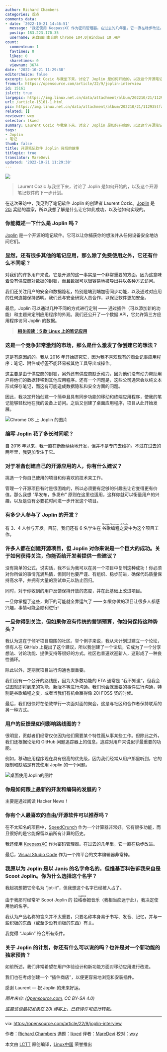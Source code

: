 ```yaml
---
author: Richard Chambers
categories: 观点
comments_data:
- date: '2022-10-21 14:46:51'
  message: "我还使用 KeepassXC 作为密码管理器。在过去的几年里，它一直在稳步改进。<br />\r\n<br />\r\n同推荐 KeepassXC，真的太棒了。"
  postip: 183.223.170.35
  username: 来自四川南充的 Chrome 104.0|Windows 10 用户
count:
  commentnum: 1
  favtimes: 0
  likes: 0
  sharetimes: 0
  viewnum: 3674
date: '2022-10-21 11:29:38'
editorchoice: false
excerpt: Laurent Cozic 与我坐下来，讨论了 Joplin 是如何开始的，以及这个开源笔记软件的下一步计划。
fromurl: https://opensource.com/article/22/9/joplin-interview
id: 15161
islctt: true
largepic: https://img.linux.net.cn/data/attachment/album/202210/21/112935tfapsvpac06h2sth.jpg
url: /article-15161-1.html
pic: https://img.linux.net.cn/data/attachment/album/202210/21/112935tfapsvpac06h2sth.jpg.thumb.jpg
related: []
reviewer: wxy
selector: lkxed
summary: Laurent Cozic 与我坐下来，讨论了 Joplin 是如何开始的，以及这个开源笔记软件的下一步计划。
tags:
- Joplin
- 笔记
thumb: false
title: 开源笔记软件 Joplin 背后的故事
titlepic: true
translator: MareDevi
updated: '2022-10-21 11:29:38'
---
```


![](/data/attachment/album/202210/21/112935tfapsvpac06h2sth.jpg)



> 
> Laurent Cozic 与我坐下来，讨论了 Joplin 是如何开始的，以及这个开源笔记软件的下一步计划。
> 
> 
> 


在这次采访中，我见到了笔记软件 Joplin 的创建者 Laurent Cozic。[Joplin](https://joplinapp.org/) 是 [20i](https://www.20i.com/foss-awards/winners) 奖励的赢家，所以我想了解是什么让它如此成功，以及他如何实现的。


### 你能概述一下什么是 Joplin 吗？


[Joplin](https://opensource.com/article/19/1/productivity-tool-joplin) 是一个开源的笔记软件。它可以让你捕获你的想法并从任何设备安全地访问它们。


### 显然，还有很多其他的笔记应用，那么除了免费使用之外，它还有什么不同呢？


对我们的许多用户来说，它是开源的这一事实是一个非常重要的方面，因为这意味着没有供应商对数据的封锁，而且数据可以很容易地被导出并以各种方式访问。


我们还关注用户的安全和数据隐私，特别是端到端加密同步功能，以及通过对应用的任何连接保持透明。我们还与安全研究人员合作，以保证软件更加安全。


最后，Joplin 可以通过几种不同的方式进行定制 —— 通过插件（可以添加新的功能）和主题来定制应用程序的外观。我们还公开了一个数据 API，它允许第三方应用程序访问 Joplin 的数据。



> 
> **[相关阅读：5 款 Linux 上的笔记应用](https://opensource.com/article/22/8/note-taking-apps-linux)**
> 
> 
> 


### 这是一个竞争非常激烈的市场，那么是什么激发了你创建它的想法？


这是有原因的的。我从 2016 年开始研究它，因为我不喜欢现有的商业记事应用程序：笔记、附件或标签不能轻易被其他工具导出或操作。


这主要是由于供应商的封锁，另外还有供应商缺乏动力，因为他们没有动力帮助用户将他们的数据转移到其他应用程序。还有一个问题是，这些公司通常会以纯文本形式保存笔记，而这有可能造成数据隐私和安全方面的问题。


因此，我决定开始创建一个简单且具有同步功能的移动和终端应用程序，使我的笔记能够轻松地在我的设备上访问。之后又创建了桌面应用程序，项目从此开始发展。


![Chrome OS 上 Joplin 的图片](/data/attachment/album/202210/21/112939y1qg541oz6gooo3e.png)


### 编写 Joplin 花了多长时间呢？


自 2016 年以来，我一直在断断续续地开发，但并不是专门去维护。不过在过去的两年里，我更加专注于它。


### 对于准备创建自己的开源应用的人，你有什么建议？


挑选一个你自己使用的项目和你喜欢的技术来工作。


管理一个开源项目有时是很困难的，所以必须要有足够的兴趣去让它变得更有价值。那么我想 “早发布，多发布” 原则在这里也适用，这样你就可以衡量用户的兴趣，以及是否有必要花时间进一步开发这个项目。


### 有多少人参与了 Joplin 的开发？


有 3、4 人参与开发。目前，我们还有 6 名学生在 <ruby> 谷歌编程之夏 <rt>  Google Summer of Code </rt></ruby> 中为这个项目工作。


### 许多人都在创建开源项目，但 Joplin 对你来说是一个巨大的成功。关于如何获得关注，你能否给开发者提供一些建议？


没有简单的公式，说实话，我不认为我可以在另一个项目中复制这种成功！你必须对你所做的事情充满热情，但同时也要严谨、有组织、稳步前进，确保代码质量保持高水平，并拥有大量的测试单元以防止回归。


同时，对于你收到的用户反馈保持开放的态度，并在此基础上改进项目。


一旦你掌握了这些，剩下的可能就全靠运气了 —— 如果你做的项目让很多人都感兴趣，事情可能会顺利进行!


### 一旦你得到关注，但如果你没有传统的营销预算，你如何保持这种势头？


我认为这在于倾听项目周围的社区。举个例子来说，我从未计划过建立一个论坛，但有人在 GitHub 上提出了这个建议，所以我创建了一个论坛，它成为了一个分享想法、讨论功能、提供支持等很好的方式。社区也普遍欢迎新人，这形成了一种良性循环。


除此以外，定期就项目进行沟通也很重要。


我们没有一个公开的路线图，因为大多数功能的 ETA 通常是 “我不知道”，但我会试图就即将到来的功能、新版本等进行沟通。我们也会就重要的事件进行沟通，特别是谷歌编程之夏，或者当我们有机会赢得像 20i FOSS 奖的时候。


最后，我们很快将在伦敦举行一次面对面的聚会，这是与社区和合作者保持联系的另一种方式。


### 用户的反馈是如何影响路线图的？


很明显，贡献者们经常仅仅因为他们需要某个特性而从事某些工作。但除此之外，我们还根据论坛和 GitHub 问题追踪器上的信息，追踪对用户来说似乎最重要的功能。


例如，移动应用程序现在具有很高的优先级，因为我们经常从用户那里听到，它的限制和缺陷是有效使用 Joplin 的一个问题。


![桌面使用Joplin的图片](/data/attachment/album/202210/21/112939vf0bi1vwfivlywtt.png)


### 你是如何跟上最新的开发和编码的发展的？


主要是通过阅读 Hacker News！


### 你有个人最喜欢的自由/开源软件可以推荐吗？


在不太知名的项目中，[SpeedCrunch](https://heldercorreia.bitbucket.io/speedcrunch/) 作为一个计算器非常好。它有很多功能，而且很好的是它能保留以前所有计算的历史。


我还使用 [KeepassXC](https://opensource.com/article/18/12/keepassx-security-best-practices) 作为密码管理器。在过去的几年里，它一直在稳步改进。


最后，[Visual Studio Code](https://opensource.com/article/20/6/open-source-alternatives-vs-code) 作为一个跨平台的文本编辑器非常棒。


### 我原以为 Joplin 是以 Janis 的名字命名的，但维基百科告诉我来自是 Scoot Joplin。你为什么选择这个名字？


我起初想把它命名为 “jot-it”，但我想这个名字已经被人占了。


由于我那时经常听 Scoot Joplin 的 <ruby> 拉格泰姆 <rt>  ragtime </rt></ruby>音乐（我相当痴迷于此），我决定使用他的名字。


我认为产品名称的含义并不太重要，只要名称本身易于书写、发音、记忆，并与一些积极的东西（或至少没有消极的东西）有关。


我觉得 “Joplin” 符合所有条件。


### 关于 Joplin 的计划，你还有什么可以说的吗？也许是对一个新功能的独家预告？


如前所述，我们非常希望在用户体验设计和新功能方面对移动应用进行改进。


我们也在考虑创建一个 “插件商店”，以便更容易地浏览和安装插件。


感谢 Laurent — 祝 Joplin 的未来好运。


*图片来自: ([Opensource.com](http://Opensource.com), CC BY-SA 4.0)*


*[这篇访谈最初发表在 20i 博客上，已获得许可进行转载。](https://www.20i.com/blog/joplin-creator-laurent-cozic/)*




---


via: <https://opensource.com/article/22/9/joplin-interview>


作者：[Richard Chambers](https://opensource.com/users/20i) 选题：[lkxed](https://github.com/lkxed) 译者：[MareDevi](https://github.com/MareDevi) 校对：[wxy](https://github.com/wxy)


本文由 [LCTT](https://github.com/LCTT/TranslateProject) 原创编译，[Linux中国](https://linux.cn/) 荣誉推出